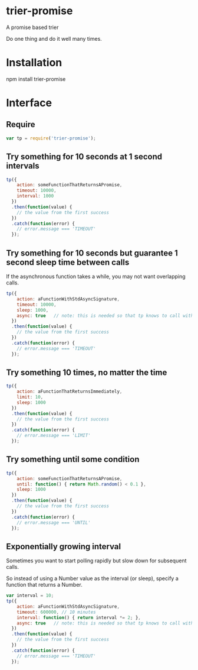 # trier-promise

A promise based trier

Do one thing and do it well many times.

# Installation

npm install trier-promise

# Interface

## Require

```javascript
var tp = require('trier-promise');

```

## Try something for 10 seconds at 1 second intervals

```javascript
tp({
    action: someFunctionThatReturnsAPromise,
    timeout: 10000,
    interval: 1000
  })
  .then(function(value) {
    // the value from the first success
  })
  .catch(function(error) {
    // error.message === 'TIMEOUT'
  });
```

## Try something for 10 seconds but guarantee 1 second sleep time between calls

If the asynchronous function takes a while, you may not want overlapping calls. 

```javascript
tp({
    action: aFunctionWithStdAsyncSignature,
    timeout: 10000,
    sleep: 1000,
    async: true   // note: this is needed so that tp knows to call with callback and wait
  })
  .then(function(value) {
    // the value from the first success
  })
  .catch(function(error) {
    // error.message === 'TIMEOUT'
  });
```

## Try something 10 times, no matter the time

```javascript
tp({
    action: aFunctionThatReturnsImmediately,
    limit: 10,
    sleep: 1000
  })
  .then(function(value) {
    // the value from the first success
  })
  .catch(function(error) {
    // error.message === 'LIMIT'
  });
```

## Try something until some condition

```javascript
tp({
    action: someFunctionThatReturnsAPromise,
    until: function() { return Math.random() < 0.1 },
    sleep: 1000
  })
  .then(function(value) {
    // the value from the first success
  })
  .catch(function(error) {
    // error.message === 'UNTIL'
  });
```


## Exponentially growing interval

Sometimes you want to start polling rapidly but slow down for subsequent calls.

So instead of using a Number value as the interval (or sleep), specify a function that returns a Number.

```javascript
var interval = 10;
tp({
    action: aFunctionWithStdAsyncSignature,
    timeout: 600000, // 10 minutes
    interval: function() { return interval *= 2; },
    async: true   // note: this is needed so that tp knows to call with callback and wait
  })
  .then(function(value) {
    // the value from the first success
  })
  .catch(function(error) {
    // error.message === 'TIMEOUT'
  });
```

